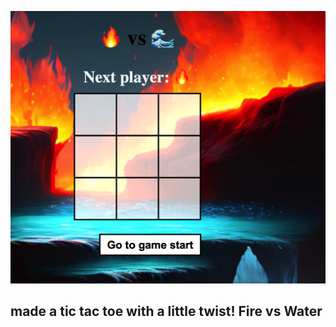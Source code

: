 ![screen shot](./public/images/Screenshot%202023-04-30%20at%208.35.26%20PM.png)

## made a tic tac toe with a little twist! Fire vs Water 